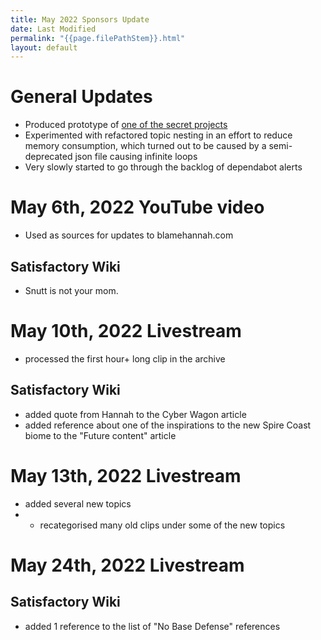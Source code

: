 ```yaml
---
title: May 2022 Sponsors Update
date: Last Modified
permalink: "{{page.filePathStem}}.html"
layout: default
---
```

# General Updates
- Produced prototype of [one of the secret projects](https://qasite.satisfactory.video/)
- Experimented with refactored topic nesting in an effort to reduce memory consumption, which turned out to be caused by a semi-deprecated json file causing infinite loops
- Very slowly started to go through the backlog of dependabot alerts

# May 6th, 2022 YouTube video
- Used as sources for updates to blamehannah.com

## Satisfactory Wiki
- Snutt is not your mom.

# May 10th, 2022 Livestream
- processed the first hour+ long clip in the archive

## Satisfactory Wiki
- added quote from Hannah to the Cyber Wagon article
- added reference about one of the inspirations to the new Spire Coast biome to the "Future content" article

# May 13th, 2022 Livestream
- added several new topics
- - recategorised many old clips under some of the new topics

# May 24th, 2022 Livestream

## Satisfactory Wiki
- added 1 reference to the list of "No Base Defense" references
